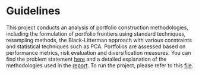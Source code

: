 # Guidelines

This project conducts an analysis of portfolio construction methodologies, including the formulation of portfolio frontiers using standard techniques, resampling methods, the Black-Litterman approach with various constraints and statistical techniques such as PCA. Portfolios are assessed based on performance metrics, risk evaluation and diversification measures. 
You can find the problem statement [here](https://github.com/alehowe/Asset-Allocation/blob/main/ExamB_2024.pdf) and a detailed explanation of the methodologies used in the [report](https://github.com/alehowe/Asset-Allocation/blob/main/Group5_Report.pdf). To run the project, please refer to this [file](https://github.com/alehowe/Asset-Allocation/blob/main/RunProject5.m).

